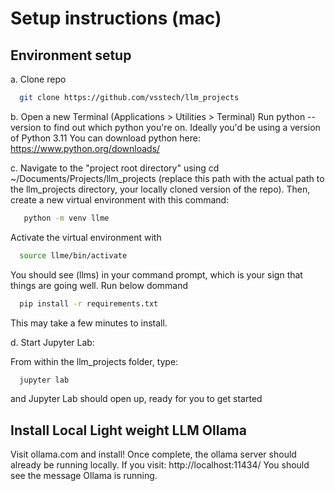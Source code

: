 # Setup instructions (mac)

## Environment setup
  a. Clone repo 
  
   ```bash 
     git clone https://github.com/vsstech/llm_projects
   ```
  			
  b. Open a new Terminal (Applications > Utilities > Terminal)
     Run python --version to find out which python you're on. Ideally you'd be using a version of Python 3.11
     You can download python here:
     https://www.python.org/downloads/

  c. Navigate to the "project root directory" using cd ~/Documents/Projects/llm_projects (replace this path with the actual path to the llm_projects 
     directory, your locally cloned version of the repo). 
     Then, create a new virtual environment with this command:
	 
  ```bash 
     python -m venv llme
  ```
	
   Activate the virtual environment with
	
  ```bash 
    source llme/bin/activate 
  ```

   You should see (llms) in your command prompt, which is your sign that things are going well. Run below dommand
  
  ```bash
	pip install -r requirements.txt
  ```
  This may take a few minutes to install.

   d. Start Jupyter Lab:

   From within the llm_projects folder, type: 
   ```bash 
     jupyter lab
   ```
  and Jupyter Lab should open up, ready for you to get started			

## Install Local Light weight LLM Ollama 

Visit ollama.com and install!
Once complete, the ollama server should already be running locally.
If you visit: http://localhost:11434/
You should see the message Ollama is running.
